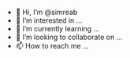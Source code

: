 - 👋 Hi, I’m @simreab
- 👀 I’m interested in ...
- 🌱 I’m currently learning ...
- 💞️ I’m looking to collaborate on ...
- 📫 How to reach me ...

<!---
simreab/simreab is a ✨ special ✨ repository because its `README.md` (this file) appears on your GitHub profile.
You can click the Preview link to take a look at your changes.
--->
